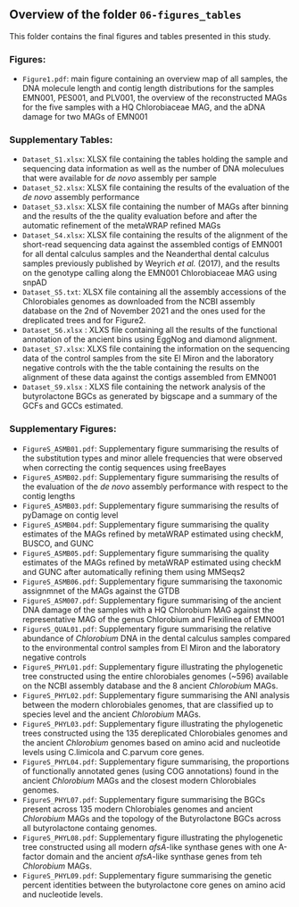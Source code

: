 ## Overview of the folder `06-figures_tables`

This folder contains the final figures and tables presented in this study.

### Figures:

- `Figure1.pdf`: main figure containing an overview map of all samples, the DNA molecule length and
  contig length distributions for the samples EMN001, PES001, and PLV001, the overview of the
  reconstructed MAGs for the five samples with a HQ Chlorobiaceae MAG, and the aDNA damage for two
  MAGs of EMN001

### Supplementary Tables:

- `Dataset_S1.xlsx`: XLSX file containing the tables holding the sample and sequencing data
  information as well as the number of DNA moleculues that were available for *de novo* assembly per
  sample
- `Dataset_S2.xlsx`: XLSX file containing the results of the evaluation of the *de novo* assembly
  performance
- `Dataset_S3.xlsx`: XLSX file containing the number of MAGs after binning and the results of the
  the quality evaluation before and after the automatic refinement of the metaWRAP refined MAGs
- `Dataset_S4.xlsx`: XLSX file containing the results of the alignment of the short-read sequencing
  data against the assembled contigs of EMN001 for all dental calculus samples and the Neanderthal
  dental calculus samples previously published by Weyrich *et al.* (2017), and the results on the
  genotype calling along the EMN001 Chlorobiaceae MAG using snpAD
- `Dataset_S5.txt`: XLSX file containing all the assembly accessions of the Chlorobiales genomes
  as downloaded from the NCBI assembly database on the 2nd of November 2021 and the ones used
  for the dreplicated trees and for Figure2.
- `Dataset_S6.xlsx` : XLXS file containing all the results of the functional annotation of the ancient
  bins using EggNog and diamond alignment.
- `Dataset_S7.xlsx`: XLXS file containing the information on the sequencing data of the control
  samples from the site El Miron and the laboratory negative controls with the the table containing
  the results on the alignment of these data against the contigs assembled from EMN001 
- `Dataset_S9.xlsx` : XLXS file containing the network analysis of the butyrolactone BGCs as generated
  by bigscape and a summary of the GCFs and GCCs estimated.


### Supplementary Figures:

- `FigureS_ASMB01.pdf`: Supplementary figure summarising the results of the substitution types and
  minor allele frequencies that were observed when correcting the contig sequences using freeBayes
- `FigureS_ASMB02.pdf`: Supplementary figure summarising the results of the evaluation of the *de
  novo* assembly performance with respect to the contig lengths
- `FigureS_ASMB03.pdf`: Supplementary figure summarising the results of pyDamage on contig level
- `FigureS_ASMB04.pdf`: Supplementary figure summarising the quality estimates of the MAGs refined
  by metaWRAP estimated using checkM, BUSCO, and GUNC
- `FigureS_ASMB05.pdf`: Supplementary figure summarising the quality estimates of the MAGs refined
  by metaWRAP estimated using checkM and GUNC after automatically refining them using MMSeqs2
- `FigureS_ASMB06.pdf`: Supplementary figure summarising the taxonomic assignmnet of the MAGs
  against the GTDB
- `FigureS_ASM007.pdf`: Supplementary figure summarising of the ancient DNA damage of the samples
  with a HQ Chlorobium MAG against the representative MAG of the genus Chlorobium and Flexilinea of
  EMN001
- `FigureS_QUAL01.pdf`: Supplementary figure summarising the relative abundance of *Chlorobium* DNA
  in the dental calculus samples compared to the environmental control samples from El Miron and the
  laboratory negative controls
- `FigureS_PHYL01.pdf`: Supplementary figure illustrating the phylogenetic tree constructed using the
entire chlorobiales genomes (~596) available on the NCBI assembly database and the 8 ancient *Chlorobium* MAGs.
- `FigureS_PHYL02.pdf`: Supplementary figure summarising the ANI analysis between the modern chlorobiales genomes, that are classified up to species level and the ancient *Chlorobium* MAGs.
- `FigureS_PHYL03.pdf`: Supplementary figure illustrating the phylogenetic trees constructed using the 135 dereplicated Chlorobiales genomes and the ancient *Chlorobium* genomes based on amino acid and nucleotide levels using C.limicola and C.parvum core genes.
- `FigureS_PHYL04.pdf`: Supplementary figure summarising, the proportions of functionally annotated genes (using COG annotations) found in the ancient *Chlorobium* MAGs and the closest modern Chlorobiales genomes.
- `FigureS_PHYL07.pdf`: Supplementary figure summarising the BGCs present across 135 modern Chlorobiales genomes and ancient *Chlorobium* MAGs and the topology of the Butyrolactone BGCs across all butyrolactone containg genomes.
- `FigureS_PHYL08.pdf`: Supplementary figure illustrating the phylogenetic tree constructed using all modern *afsA*-like synthase genes with one A-factor domain and the ancient *afsA*-like synthase genes from teh *Chlorobium* MAGs.
- `FigureS_PHYL09.pdf`: Supplementary figure summarising the genetic percent identities between the butyrolactone core genes on amino acid and nucleotide levels.
